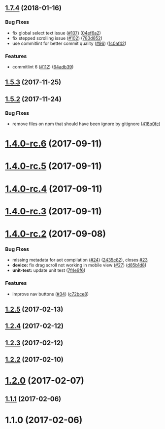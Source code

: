 <a name="1.7.4"></a>
## [1.7.4](https://github.com/bfwg/ngx-drag-scroll/compare/1.5.3...1.7.4) (2018-01-16)


### Bug Fixes

* fix global select text issue ([#107](https://github.com/bfwg/ngx-drag-scroll/issues/107)) ([04ef6a2](https://github.com/bfwg/ngx-drag-scroll/commit/04ef6a2))
* fix stepped scrolling issue ([#102](https://github.com/bfwg/ngx-drag-scroll/issues/102)) ([783d852](https://github.com/bfwg/ngx-drag-scroll/commit/783d852))
* use commitlint for better commit quality ([#96](https://github.com/bfwg/ngx-drag-scroll/issues/96)) ([1c0af42](https://github.com/bfwg/ngx-drag-scroll/commit/1c0af42))


### Features

* commitlint 6 ([#112](https://github.com/bfwg/ngx-drag-scroll/issues/112)) ([64adb39](https://github.com/bfwg/ngx-drag-scroll/commit/64adb39))



<a name="1.5.3"></a>
## [1.5.3](https://github.com/bfwg/ngx-drag-scroll/compare/1.5.2...1.5.3) (2017-11-25)



<a name="1.5.2"></a>
## [1.5.2](https://github.com/bfwg/ngx-drag-scroll/compare/1.4.0-rc.6...1.5.2) (2017-11-24)


### Bug Fixes

* remove files on npm that should have been ignore by gitignore ([418b0fc](https://github.com/bfwg/ngx-drag-scroll/commit/418b0fc))



<a name="1.4.0-rc.6"></a>
# [1.4.0-rc.6](https://github.com/bfwg/ngx-drag-scroll/compare/1.4.0-rc.5...1.4.0-rc.6) (2017-09-11)



<a name="1.4.0-rc.5"></a>
# [1.4.0-rc.5](https://github.com/bfwg/ngx-drag-scroll/compare/1.4.0-rc.4...1.4.0-rc.5) (2017-09-11)



<a name="1.4.0-rc.4"></a>
# [1.4.0-rc.4](https://github.com/bfwg/ngx-drag-scroll/compare/1.4.0-rc.3...1.4.0-rc.4) (2017-09-11)



<a name="1.4.0-rc.3"></a>
# [1.4.0-rc.3](https://github.com/bfwg/ngx-drag-scroll/compare/1.4.0-rc.2...1.4.0-rc.3) (2017-09-11)



<a name="1.4.0-rc.2"></a>
# [1.4.0-rc.2](https://github.com/bfwg/ngx-drag-scroll/compare/v1.2.5...1.4.0-rc.2) (2017-09-08)


### Bug Fixes

* missing metadata for aot compilation ([#24](https://github.com/bfwg/ngx-drag-scroll/issues/24)) ([2435c82](https://github.com/bfwg/ngx-drag-scroll/commit/2435c82)), closes [#23](https://github.com/bfwg/ngx-drag-scroll/issues/23)
* **device:** fix drag scroll not working in mobile view ([#27](https://github.com/bfwg/ngx-drag-scroll/issues/27)) ([d85b1d8](https://github.com/bfwg/ngx-drag-scroll/commit/d85b1d8))
* **unit-test:** update unit test ([7f4e9f6](https://github.com/bfwg/ngx-drag-scroll/commit/7f4e9f6))


### Features

* improve nav buttons ([#34](https://github.com/bfwg/ngx-drag-scroll/issues/34)) ([c72bce8](https://github.com/bfwg/ngx-drag-scroll/commit/c72bce8))



<a name="1.2.5"></a>
## [1.2.5](https://github.com/bfwg/ngx-drag-scroll/compare/v1.2.4...v1.2.5) (2017-02-13)



<a name="1.2.4"></a>
## [1.2.4](https://github.com/bfwg/ngx-drag-scroll/compare/v1.2.3...v1.2.4) (2017-02-12)



<a name="1.2.3"></a>
## [1.2.3](https://github.com/bfwg/ngx-drag-scroll/compare/v1.2.2...v1.2.3) (2017-02-12)



<a name="1.2.2"></a>
## [1.2.2](https://github.com/bfwg/ngx-drag-scroll/compare/1.2.2...v1.2.2) (2017-02-10)



<a name="1.2.0"></a>
# [1.2.0](https://github.com/bfwg/ngx-drag-scroll/compare/v1.1.1...v1.2.0) (2017-02-07)



<a name="1.1.1"></a>
## [1.1.1](https://github.com/bfwg/ngx-drag-scroll/compare/v1.1.0...v1.1.1) (2017-02-06)



<a name="1.1.0"></a>
# 1.1.0 (2017-02-06)



